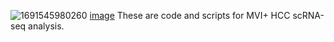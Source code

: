 ![1691545980260](https://github.com/ZhouSunLab-Workshops/MVI_HCC/assets/83796230/5d75d995-f6be-4dac-8156-39eaf119c6d6)
[image](https://github.com/ZhouSunLab-Workshops/MVI_HCC/assets/83796230/ce9891ad-03a1-4100-8b40-df2dbfd5cd0a)
These are code and scripts for MVI+ HCC scRNA-seq analysis.
